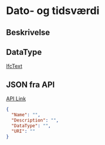 # Dato- og tidsværdi

## Beskrivelse

## DataType

[IfcText](../DataTypes/IfcText.md)

## JSON fra API

[API Link](http://vna-api-dev.azurewebsites.net/DataDictionary/getSpatialTemplate?Name=Building)

```json
{
  "Name": "",
  "Description": "",
  "DataType": "",
  "URI": ""
}
```
